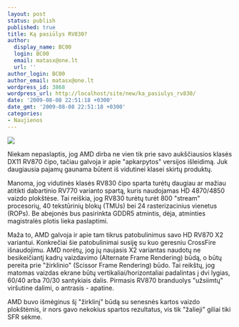 ```yaml
---
layout: post
status: publish
published: true
title: Ką pasiūlys RV830?
author:
  display_name: BC00
  login: BC00
  email: matasx@one.lt
  url: ''
author_login: BC00
author_email: matasx@one.lt
wordpress_id: 3868
wordpress_url: http://localhost/site/new/ka_pasiulys_rv830/
date: '2009-08-08 22:51:18 +0300'
date_gmt: '2009-08-08 22:51:18 +0300'
categories:
- Naujienos
---
```

<div class="imgright"><img src="http://www.gpureview.com/database/images/cards/564/medium/ati-radeon-hd-4870-1.jpg"  /></div>
<p>Niekam nepaslaptis, jog AMD dirba ne vien tik prie savo aukščiausios klasės DX11 RV870 čipo, tačiau galvoja ir apie "apkarpytos" versijos išleidimą. Juk daugiausia pajamų gaunama būtent iš vidutinei klasei skirtų produktų.</p>
<p>Manoma, jog vidutinės klasės RV830 čipo sparta turėtų daugiau ar mažiau atitikti dabartinio RV770 varianto spartą, kuris naudojamas HD 4870/4850 vaizdo plokštėse. Tai reiškia, jog RV830 turėtų turėt 800 "stream" procesorių, 40 tekstūrinių blokų (TMUs) bei 24 rasterizacinius vienetus (ROPs). Be abejonės bus pasirinkta GDDR5 atmintis, dėja, atminties magistralės plotis lieka paslaptimi.</p>
<p>Maža to, AMD galvoja ir apie tam tikrus patobulinimus savo HD RV870 X2 variantui. Konkrečiai šie patobulinimai susiję su kuo geresniu CrossFire išnaudojimu. AMD norėtų, jog jų naujasis X2 variantas naudotų ne besikeičiantį kadrų vaizdavimo (Alternate Frame Rendering) būdą, o būtų pereita prie "žirklinio" (Scissor Frame Rendering) būdo. Tai reikštų, jog matomas vaizdas ekrane būtų vertikaliai/horizontaliai padalintas į dvi lygias, 60/40 arba 70/30 santykiais dalis. Pirmasis RV870 branduolys "užsiimtų" viršutine dalimi, o antrasis - apatine. </p>
<p>AMD buvo išmėginus šį "žirklinį" būdą su senesnės kartos vaizdo plokštėmis, ir nors gavo nekokius spartos rezultatus, vis tik "žalieji" giliai tiki SFR sėkme.</p>

